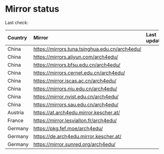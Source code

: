 <script src="./time.js"></script>
# Mirror status
Last check: <script type="text/javascript">localize(1716750900.009225);</script>

|Country|Mirror|Last update|
|:------|:-----|:----------|
|China|https://mirrors.tuna.tsinghua.edu.cn/arch4edu/|<script type="text/javascript">localize(1716705113);</script>|
|China|https://mirrors.aliyun.com/arch4edu/|<script type="text/javascript">localize(1716705113);</script>|
|China|https://mirrors.bfsu.edu.cn/arch4edu/|<script type="text/javascript">localize(1716705113);</script>|
|China|https://mirrors.cernet.edu.cn/arch4edu/|<script type="text/javascript">localize(1716705113);</script>|
|China|https://mirror.iscas.ac.cn/arch4edu/|<script type="text/javascript">localize(1716705113);</script>|
|China|https://mirrors.nju.edu.cn/arch4edu/|<script type="text/javascript">localize(1716662288);</script>|
|China|https://mirror.nyist.edu.cn/arch4edu/|<script type="text/javascript">localize(1716705113);</script>|
|China|https://mirrors.sau.edu.cn/arch4edu/|<script type="text/javascript">localize(1716705113);</script>|
|Austria|https://at.arch4edu.mirror.kescher.at/|<script type="text/javascript">localize(1716705113);</script>|
|France|https://mirror.lesviallon.fr/arch4edu/|<script type="text/javascript">localize(1716705113);</script>|
|Germany|https://pkg.fef.moe/arch4edu/|<script type="text/javascript">localize(1716705113);</script>|
|Germany|https://de.arch4edu.mirror.kescher.at/|<script type="text/javascript">localize(1716705113);</script>|
|Germany|https://mirror.sunred.org/arch4edu/|<script type="text/javascript">localize(1716705113);</script>|

<script src="./tablefilter/tablefilter.js"></script>
<script src="./table.js"></script>